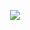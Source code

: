 <p align=center>
  <img src = "![Image](https://github.com/user-attachments/assets/427b9ee0-c3b9-46be-a441-78f287a5fd79)">
</p>
<!--
**reappearancee/reappearancee** is a ✨ _special_ ✨ repository because its `README.md` (this file) appears on your GitHub profile.

Here are some ideas to get you started:

- 🔭 I’m currently working on ...
- 🌱 I’m currently learning ...
- 👯 I’m looking to collaborate on ...
- 🤔 I’m looking for help with ...
- 💬 Ask me about ...
- 📫 How to reach me: ...
- 😄 Pronouns: ...
- ⚡ Fun fact: ...
-->

